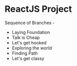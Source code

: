 # ReactJS Project

Sequence of Branches - 

- Laying Foundation
- Talk is Cheap
- Let's get hooked
- Exploring the world
- Finding Path
- Let's get classy
